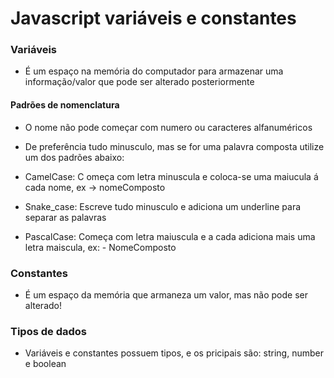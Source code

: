 # Javascript variáveis e constantes

### Variáveis
- É um espaço na memória do computador para armazenar uma informação/valor que pode ser alterado posteriormente

#### Padrões de nomenclatura

- O nome não pode começar com numero ou caracteres alfanuméricos

- De preferência tudo minusculo, mas se for uma palavra composta utilize um dos padrões abaixo:

- CamelCase: C omeça com letra minuscula e coloca-se uma maiucula á cada nome, ex -> nomeComposto

- Snake_case: Escreve tudo minusculo e adiciona um underline para separar as palavras

- PascalCase: Começa com letra maiuscula e a cada adiciona mais uma letra maiscula, ex: - NomeComposto

### Constantes

- É um espaço da memória que armaneza um valor, mas não pode ser alterado!

### Tipos de dados

- Variáveis e constantes possuem tipos, e os pricipais são: string, number e boolean